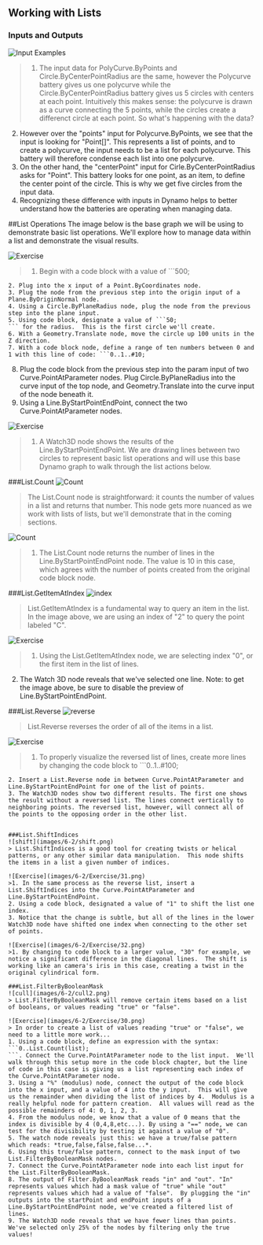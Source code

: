 ## Working with Lists

### Inputs and Outputs
![Input Examples](images/6-2/Polycurve.Inputs.png)
> 1. The input data for PolyCurve.ByPoints and Circle.ByCenterPointRadius are the same, however the Polycurve battery gives us one polycurve while the Circle.ByCenterPointRadius battery gives us 5 circles with centers at each point.  Intuitively this makes sense: the polycurve is drawn as a curve connecting the 5 points, while the circles create a differenct circle at each point.  So what's happening with the data?
2. However over the "points" input for Polycurve.ByPoints, we see that the input is looking for "Point[]".  This represents a list of points, and to create a polycurve, the input needs to be a list for each polycurve.  This battery will therefore condense each list into one polycurve.
3.  On the other hand, the "centerPoint" input for Cirle.ByCenterPointRadius asks for "Point".  This battery looks for one point, as an item, to define the center point of the circle.  This is why we get five circles from the input data.
4.  Recognizing these difference with inputs in Dynamo helps to better understand how the batteries are operating when managing data.

##List Operations
The image below is the base graph we will be using to demonstrate basic list operations. We'll explore how to manage data within a list and demonstrate the visual results.

![Exercise](images/6-2/Exercise/40.png)
> 1. Begin with a code block with a value of ```500;
```
2. Plug into the x input of a Point.ByCoordinates node.
3. Plug the node from the previous step into the origin input of a Plane.ByOriginNormal node.
4. Using a Circle.ByPlaneRadius node, plug the node from the previous step into the plane input.
5. Using code block, designate a value of ```50;
``` for the radius.  This is the first circle we'll create.
6. With a Geometry.Translate node, move the circle up 100 units in the Z direction.
7. With a code block node, define a range of ten numbers between 0 and 1 with this line of code: ```0..1..#10;
```
8. Plug the code block from the previous step into the param input of two Curve.PointAtParameter nodes.  Plug Circle.ByPlaneRadius into the curve input of the top node, and Geometry.Translate into the curve input of the node beneath it.
9. Using a Line.ByStartPointEndPoint, connect the two Curve.PointAtParameter nodes.

![Exercise](images/6-2/Exercise/38.png)
>1. A Watch3D node shows the results of the Line.ByStartPointEndPoint.  We are drawing lines between two circles to represent basic list operations and will use this base Dynamo graph to walk through the list actions below.

###List.Count
![Count](images/6-2/count.png)
> The List.Count node is straightforward: it counts the number of values in a list and returns that number.  This node gets more nuanced as we work with lists of lists, but we'll demonstrate that in the coming sections.

![Count](images/6-2/Exercise/35.png)
> 1. The List.Count node returns the number of lines in the Line.ByStartPointEndPoint node.  The value is 10 in this case, which agrees with the number of points created from the original code block node.

###List.GetItemAtIndex
![index](images/6-2/index.png)
> List.GetItemAtIndex is a fundamental way to query an item in the list.  In the image above, we are using an index of "2" to query the point labeled "C".

![Exercise](images/6-2/Exercise/33.png)
>1. Using the List.GetItemAtIndex node, we are selecting index "0", or the first item in the list of lines.
2. The Watch 3D node reveals that we've selected one line. Note: to get the image above, be sure to disable the preview of Line.ByStartPointEndPoint.

###List.Reverse
![reverse](images/6-2/reverse.png)
> List.Reverse reverses the order of all of the items in a list.

![Exercise](images/6-2/Exercise/34.png)
>1. To properly visualize the reversed list of lines, create more lines by changing the code block to ```0..1..#100;
```
2. Insert a List.Reverse node in between Curve.PointAtParameter and Line.ByStartPointEndPoint for one of the list of points.
3. The Watch3D nodes show two different results. The first one shows the result without a reversed list. The lines connect vertically to neighboring points. The reversed list, however, will connect all of the points to the opposing order in the other list.


###List.ShiftIndices
![shift](images/6-2/shift.png)
> List.ShiftIndices is a good tool for creating twists or helical patterns, or any other similar data manipulation.  This node shifts the items in a list a given number of indices.

![Exercise](images/6-2/Exercise/31.png)
>1. In the same process as the reverse list, insert a List.ShiftIndices into the Curve.PointAtParameter and Line.ByStartPointEndPoint.
2. Using a code block, designated a value of "1" to shift the list one index.
3. Notice that the change is subtle, but all of the lines in the lower Watch3D node have shifted one index when connecting to the other set of points.

![Exercise](images/6-2/Exercise/32.png)
>1. By changing to code block to a larger value, "30" for example, we notice a significant difference in the diagonal lines.  The shift is working like an camera's iris in this case, creating a twist in the original cylindrical form.

###List.FilterByBooleanMask
![cull](images/6-2/cull2.png)
> List.FilterByBooleanMask will remove certain items based on a list of booleans, or values reading "true" or "false".

![Exercise](images/6-2/Exercise/30.png)
> In order to create a list of values reading "true" or "false", we need to a little more work...
1. Using a code block, define an expression with the syntax: ```0..List.Count(list);
```. Connect the Curve.PointAtParameter node to the list input.  We'll walk through this setup more in the code block chapter, but the line of code in this case is giving us a list representing each index of the Curve.PointAtParameter node.
3. Using a "%" (modulus) node, connect the output of the code block into the x input, and a value of 4 into the y input.  This will give us the remainder when dividing the list of indices by 4.  Modulus is a really helpful node for pattern creation.  All values will read as the possible remainders of 4: 0, 1, 2, 3.
4. From the modulus node, we know that a value of 0 means that the index is divisible by 4 (0,4,8,etc...). By using a "==" node, we can test for the divisibility by testing it against a value of "0".
5. The watch node reveals just this: we have a true/false pattern which reads: *true,false,false,false...*.
6. Using this true/false pattern, connect to the mask input of two List.FilterByBooleanMask nodes.
7. Connect the Curve.PointAtParameter node into each list input for the List.FilterByBooleanMask.
8. The output of Filter.ByBooleanMask reads "in" and "out". "In" represents values which had a mask value of "true" while "out" represents values which had a value of "false".  By plugging the "in" outputs into the startPoint and endPoint inputs of a Line.ByStartPointEndPoint node, we've created a filtered list of lines.
9. The Watch3D node reveals that we have fewer lines than points.  We've selected only 25% of the nodes by filtering only the true values!
















